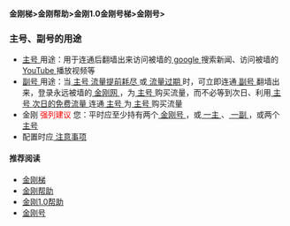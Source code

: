 #### 金刚梯>金刚帮助>金刚1.0金刚号梯>金刚号>
### 主号、副号的用途
- [ 主号 ](https://github.com/a2zitpro/web/blob/master/mainkkid.md)用途：用于连通后翻墙出来访问被墙的[ google ](https://google.com)搜索新闻、访问被墙的[ YouTube ](https://youtube.com)播放视频等
- [ 副号 ](https://github.com/a2zitpro/web/blob/master/auxiliarykkid.md)用途：当[ 主号 ](https://github.com/a2zitpro/web/blob/master/mainkkid.md)[ 流量提前耗尽 ](https://github.com/a2zitpro/web/blob/master/kkdatatrafficisexhaustedearly.md)或[ 流量过期 ](https://github.com/a2zitpro/web/blob/master/kkdatatrafficexpired.md)时，可立即连通[ 副号 ](https://github.com/a2zitpro/web/blob/master/auxiliarykkid.md)翻墙出来，登录永远被墙的[ 金刚网 ](https://github.com/a2zitpro/web/blob/master/kksitecn.md)，为[ 主号 ](https://github.com/a2zitpro/web/blob/master/mainkkid.md)购买流量，而不必等到次日、利用[ 主号 ](https://github.com/a2zitpro/web/blob/master/mainkkid.md)[ 次日的免费流量 ](https://github.com/a2zitpro/web/blob/master/kkdatatrafficfree.md)连通[ 主号 ](https://github.com/a2zitpro/web/blob/master/mainkkid.md)为[ 主号 ](https://github.com/a2zitpro/web/blob/master/mainkkid.md)购买流量
- 金刚<font color="Red"> 强列建议 </font>您：平时应至少持有两个[ 金刚号 ](https://github.com/a2zitpro/web/blob/master/kkid.md)，或[ 一主 ](https://github.com/a2zitpro/web/blob/master/mainkkid.md)、[ 一副 ](https://github.com/a2zitpro/web/blob/master/auxiliarykkid.md)，或两个[ 主号 ](https://github.com/a2zitpro/web/blob/master/mainkkid.md)
- 配置时应[ 注意事项 ](https://github.com/a2zitpro/web/blob/master/configurationconsiderations.md)

#### 推荐阅读

- [金刚梯](https://github.com/a2zitpro/web/blob/master/dlb.md)
- [金刚帮助](https://github.com/a2zitpro/web/blob/master/list_helpkkvpn.md)
- [金刚1.0帮助](https://github.com/a2zitpro/web/blob/master/list_helpkkvpn1.0.md)
- [金刚号](https://github.com/a2zitpro/web/blob/master/list_kkid.md)
